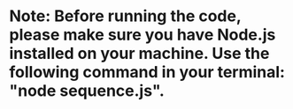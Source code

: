 # Note: Before running the code, please make sure you have Node.js installed on your machine. Use the following command in your terminal: "node sequence.js".
